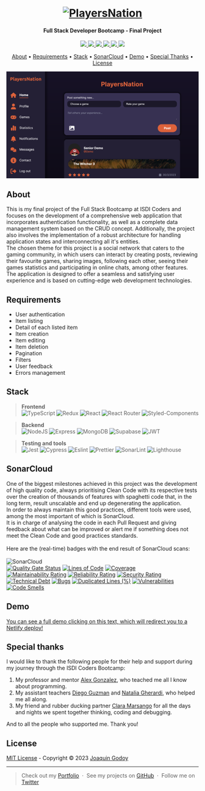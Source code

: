 <h1 align="center">
  <br>
  <a href="https://joaquin-godoy-final-project-202301.netlify.app/"><img src="https://user-images.githubusercontent.com/62773100/228865537-223776f0-db14-4d58-9486-0b7674008fde.svg" alt="PlayersNation" width="400"></a>
</h1>
<h4 align="center">Full Stack Developer Bootcamp - Final Project</h4>

<p align="center">
  <a href="mailto:joaquingodoy2407@gmail.com" target="_blank">
    <img src="https://img.shields.io/badge/Gmail-D14836?style=for-the-badge&logo=gmail&logoColor=white">
  </a>
  <a href="https://www.linkedin.com/in/joaquin--godoy/" target="_blank">
      <img src="https://img.shields.io/badge/linkedin-%230077B5.svg?style=for-the-badge&logo=linkedin&logoColor=white">
  </a>
  <a href="https://discordapp.com/users/454876339330088991" target="_blank">
    <img src="https://img.shields.io/badge/Discord-5865F2?style=for-the-badge&logo=discord&logoColor=white">
  </a>
  <a href="https://joaquingodoy.com" target="_blank">
    <img src="https://img.shields.io/badge/Portfolio-%23000000.svg?style=for-the-badge&logo=firefox&logoColor=#FF7139">
  </a>
  <a href="https://twitter.com/JoaccoDev" target="_blank">
    <img src="https://img.shields.io/badge/Twitter-1DA1F2?style=for-the-badge&logo=twitter&logoColor=white">
  </a>
  <a href="https://instagram.com/joaccogodoy99" target="_blank">
    <img src="https://img.shields.io/badge/Instagram-E4405F?style=for-the-badge&logo=instagram&logoColor=white">
  </a>
</p>

<p align="center">
  <a href="#about">About</a> •
  <a href="#requirements">Requirements</a> •
  <a href="#stack">Stack</a> •
  <a href="#sonarcloud">SonarCloud</a> •
  <a href="#demo">Demo</a> •
  <a href="#special-thanks">Special Thanks</a> •
  <a href="#license">License</a>
</p>

<img align="center" src="/public/assets/img/demo.png">

## About

This is my final project of the Full Stack Bootcamp at ISDI Coders and focuses on the development of a comprehensive web application that incorporates authentication functionality, as well as a complete data management system based on the CRUD concept. Additionally, the project also involves the implementation of a robust architecture for handling application states and interconnecting all it's entities.<br>
The chosen theme for this project is a social network that caters to the gaming community, in which users can interact by creating posts, reviewing their favourite games, sharing images, following each other, seeing their games statistics and participating in online chats, among other features. The application is designed to offer a seamless and satisfying user experience and is based on cutting-edge web development technologies.

## Requirements

- User authentication
- Item listing
- Detail of each listed item
- Item creation
- Item editing
- Item deletion
- Pagination
- Filters
- User feedback
- Errors management

## Stack

> **Frontend** <br> ![TypeScript](https://img.shields.io/badge/TypeScript-007ACC?style=for-the-badge&logo=typescript&logoColor=white) ![Redux](https://img.shields.io/badge/Redux-593D88?style=for-the-badge&logo=redux&logoColor=white) ![React](https://img.shields.io/badge/React-20232A?style=for-the-badge&logo=react&logoColor=61DAFB) ![React Router](https://img.shields.io/badge/React_Router-CA4245?style=for-the-badge&logo=react-router&logoColor=white) ![Styled-Components](https://img.shields.io/badge/styled--components-DB7093?style=for-the-badge&logo=styled-components&logoColor=white)

> **Backend** <br> ![NodeJS](https://img.shields.io/badge/Node.js-339933?style=for-the-badge&logo=nodedotjs&logoColor=white) ![Express](https://img.shields.io/badge/Express.js-000000?style=for-the-badge&logo=express&logoColor=white) ![MongoDB](https://img.shields.io/badge/MongoDB-4EA94B?style=for-the-badge&logo=mongodb&logoColor=white) ![Supabase](https://img.shields.io/badge/Supabase-181818?style=for-the-badge&logo=supabase&logoColor=white) ![JWT](https://img.shields.io/badge/JWT-000000?style=for-the-badge&logo=JSON%20web%20tokens&logoColor=white)

> **Testing and tools** <br> ![Jest](https://img.shields.io/badge/Jest-C21325?style=for-the-badge&logo=jest&logoColor=white) ![Cypress](https://img.shields.io/badge/Cypress-17202C?style=for-the-badge&logo=cypress&logoColor=white) ![Eslint](https://img.shields.io/badge/eslint-3A33D1?style=for-the-badge&logo=eslint&logoColor=white) ![Prettier](https://img.shields.io/badge/prettier-1A2C34?style=for-the-badge&logo=prettier&logoColor=F7BA3E) ![SonarLint](https://img.shields.io/badge/SonarLint-CB2029?style=for-the-badge&logo=sonarlint&logoColor=white) ![Lighthouse](https://img.shields.io/badge/Lighthouse-F44B21?style=for-the-badge&logo=Lighthouse&logoColor=white)

## SonarCloud

One of the biggest milestones achieved in this project was the development of high quality code, always prioritising Clean Code with its respective tests over the creation of thousands of features with spaghetti code that, in the long term, result unscalable and end up degenerating the application.<br>
In order to always maintain this good practices, different tools were used, among the most important of which is SonarCloud.<br>
It is in charge of analysing the code in each Pull Request and giving feedback about what can be improved or alert me if something does not meet the Clean Code and good practices standards.<br><br>
Here are the (real-time) badges with the end result of SonarCloud scans:<br><br>
![SonarCloud](https://img.shields.io/badge/Sonar%20cloud-F3702A?style=for-the-badge&logo=sonarcloud&logoColor=white)<br>
[![Quality Gate Status](https://sonarcloud.io/api/project_badges/measure?project=isdi-coders-2023_Joaquin-Godoy-Final-Project-front-202301-mal&metric=alert_status)](https://sonarcloud.io/summary/new_code?id=isdi-coders-2023_Joaquin-Godoy-Final-Project-front-202301-mal)
[![Lines of Code](https://sonarcloud.io/api/project_badges/measure?project=isdi-coders-2023_Joaquin-Godoy-Final-Project-front-202301-mal&metric=ncloc)](https://sonarcloud.io/summary/new_code?id=isdi-coders-2023_Joaquin-Godoy-Final-Project-front-202301-mal)
[![Coverage](https://sonarcloud.io/api/project_badges/measure?project=isdi-coders-2023_Joaquin-Godoy-Final-Project-front-202301-mal&metric=coverage)](https://sonarcloud.io/summary/new_code?id=isdi-coders-2023_Joaquin-Godoy-Final-Project-front-202301-mal)<br>
[![Maintainability Rating](https://sonarcloud.io/api/project_badges/measure?project=isdi-coders-2023_Joaquin-Godoy-Final-Project-front-202301-mal&metric=sqale_rating)](https://sonarcloud.io/summary/new_code?id=isdi-coders-2023_Joaquin-Godoy-Final-Project-front-202301-mal)
[![Reliability Rating](https://sonarcloud.io/api/project_badges/measure?project=isdi-coders-2023_Joaquin-Godoy-Final-Project-front-202301-mal&metric=reliability_rating)](https://sonarcloud.io/summary/new_code?id=isdi-coders-2023_Joaquin-Godoy-Final-Project-front-202301-mal)
[![Security Rating](https://sonarcloud.io/api/project_badges/measure?project=isdi-coders-2023_Joaquin-Godoy-Final-Project-front-202301-mal&metric=security_rating)](https://sonarcloud.io/summary/new_code?id=isdi-coders-2023_Joaquin-Godoy-Final-Project-front-202301-mal)<br>
[![Technical Debt](https://sonarcloud.io/api/project_badges/measure?project=isdi-coders-2023_Joaquin-Godoy-Final-Project-front-202301-mal&metric=sqale_index)](https://sonarcloud.io/summary/new_code?id=isdi-coders-2023_Joaquin-Godoy-Final-Project-front-202301-mal)
[![Bugs](https://sonarcloud.io/api/project_badges/measure?project=isdi-coders-2023_Joaquin-Godoy-Final-Project-front-202301-mal&metric=bugs)](https://sonarcloud.io/summary/new_code?id=isdi-coders-2023_Joaquin-Godoy-Final-Project-front-202301-mal)
[![Duplicated Lines (%)](https://sonarcloud.io/api/project_badges/measure?project=isdi-coders-2023_Joaquin-Godoy-Final-Project-front-202301-mal&metric=duplicated_lines_density)](https://sonarcloud.io/summary/new_code?id=isdi-coders-2023_Joaquin-Godoy-Final-Project-front-202301-mal)
[![Vulnerabilities](https://sonarcloud.io/api/project_badges/measure?project=isdi-coders-2023_Joaquin-Godoy-Final-Project-front-202301-mal&metric=vulnerabilities)](https://sonarcloud.io/summary/new_code?id=isdi-coders-2023_Joaquin-Godoy-Final-Project-front-202301-mal)
[![Code Smells](https://sonarcloud.io/api/project_badges/measure?project=isdi-coders-2023_Joaquin-Godoy-Final-Project-front-202301-mal&metric=code_smells)](https://sonarcloud.io/summary/new_code?id=isdi-coders-2023_Joaquin-Godoy-Final-Project-front-202301-mal)

## Demo

<a href="https://joaquin-godoy-final-project-202301.netlify.app/" target="_blank">
      You can see a full demo clicking on this text, which will redirect you to a Netlify deploy!
</a>

## Special thanks

I would like to thank the following people for their help and support during my journey through the ISDI Coders Bootcamp:

1. My professor and mentor [Alex Gonzalez](https://github.com/agonsant), who teached me all I know about programming.
2. My assistant teachers [Diego Guzman](https://github.com/TheGuzman) and [Natalia Gherardi](https://github.com/natigherardi), who helped me all along.
3. My friend and rubber ducking partner [Clara Marsango](https://github.com/claramarsango) for all the days and nights we spent together thinking, coding and debugging.

And to all the people who supported me. Thank you!

## License

[MIT License](/LICENSE) - Copyright © 2023 [Joaquin Godoy](https://www.joaquingodoy.com)

---

> Check out my [Portfolio](https://www.joaquingodoy.com) &nbsp;&middot;&nbsp;
> See my projects on [GitHub](https://github.com/joaccog) &nbsp;&middot;&nbsp;
> Follow me on [Twitter](https://twitter.com/joaccodev)
